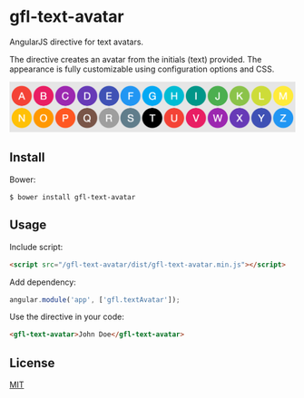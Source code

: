 # gfl-text-avatar

AngularJS directive for text avatars.

The directive creates an avatar from the initials (text) provided.
The appearance is fully customizable using configuration options and CSS.

![Example](https://github.com/thomasmalm/gfl-examples/blob/master/gfl-text-avatar/default-example.png)

## Install

Bower:
```
$ bower install gfl-text-avatar
```

## Usage

Include script:
```html
<script src="/gfl-text-avatar/dist/gfl-text-avatar.min.js"></script>
```

Add dependency:
```js
angular.module('app', ['gfl.textAvatar']);
```

Use the directive in your code:
```html
<gfl-text-avatar>John Doe</gfl-text-avatar>
```

## License

[MIT](https://github.com/thomasmalm/gfl-text-avatar/blob/master/LICENSE)
